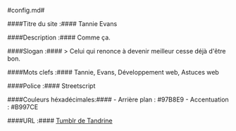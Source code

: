 #config.md#

####Titre du site :####
    Tannie Evans

####Description :####
    Comme ça.

####Slogan :####
    > Celui qui renonce à devenir meilleur cesse déjà d'être bon.

####Mots clefs :####
    Tannie, Evans, Développement web, Astuces web

####Police :####
    Streetscript

####Couleurs héxadécimales:####
    - Arrière plan : #97B8E9
    - Accentuation : #B997CE

####URL :####
    [Tumblr de Tandrine](https://www.tumblr.com/blog/tandrine)


